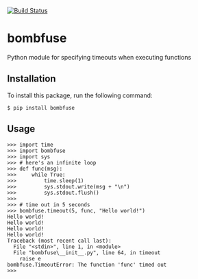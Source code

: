 [![Build Status](https://travis-ci.org/munshigroup/bombfuse.svg?branch=master)](https://travis-ci.org/munshigroup/bombfuse)

# bombfuse
Python module for specifying timeouts when executing functions

## Installation
To install this package, run the following command:

    $ pip install bombfuse

## Usage

    >>> import time
    >>> import bombfuse
    >>> import sys
    >>> # here's an infinite loop
    >>> def func(msg):
    >>>     while True:
    >>>         time.sleep(1)
    >>>         sys.stdout.write(msg + "\n")
    >>>         sys.stdout.flush()
    >>>
    >>> # time out in 5 seconds
    >>> bombfuse.timeout(5, func, "Hello world!")
    Hello world!
    Hello world!
    Hello world!
    Hello world!
    Traceback (most recent call last):
      File "<stdin>", line 1, in <module>
      File "bombfuse\__init__.py", line 64, in timeout
        raise e
    bombfuse.TimeoutError: The function 'func' timed out
    >>>